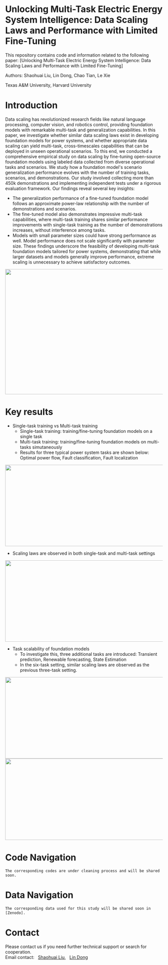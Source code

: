 # Unlocking Multi-Task Electric Energy System Intelligence: Data Scaling Laws and Performance with Limited Fine-Tuning
This repository contains code and information related to the following paper:
[Unlocking Multi-Task Electric Energy System Intelligence: Data Scaling Laws and Performance with Limited Fine-Tuning]

Authors: Shaohuai Liu, Lin Dong, Chao Tian, Le Xie

Texas A&M University, Harvard University


# Introduction
Data scaling has revolutionized research fields like natural language processing, computer vision, and robotics control, providing foundation models with remarkable multi-task and generalization capabilities. In this paper, we investigate whether similar data scaling laws exist in developing foundation models for power systems, and whether appropriate data scaling can yield multi-task, cross-timescales capabilities that can be deployed in unseen operational scenarios. To this end, we conducted a comprehensive empirical study on data scaling by fine-tuning open-source foundation models using labeled data collected from diverse operational tasks and scenarios. We study how a foundation model's scenario generalization performance evolves with the number of training tasks, scenarios, and demonstrations. Our study involved collecting more than 450k demonstrations and implementing independent tests under a rigorous evaluation framework. Our findings reveal several key insights: 
- The generalization performance of a fine-tuned foundation model follows an approximate power-law relationship with the number of demonstrations and scenarios. 
- The fine-tuned model also demonstrates impressive multi-task capabilities, where multi-task training shares similar performance improvements with single-task training as the number of demonstrations increases, without interference among tasks.
- Models with small parameter sizes could have strong performance as well. Model performance does not scale significantly with parameter size. These findings underscore the feasibility of developing multi-task foundation models tailored for power systems, demonstrating that while larger datasets and models generally improve performance, extreme scaling is unnecessary to achieve satisfactory outcomes. 

<image src="/ScalingLaws/Fig1.png" height="400px" width="750px" >

# Key results
- Single-task training vs Multi-task training
  - Single-task training: training/fine-tuning foundation models on a single task
  - Multi-task training: training/fine-tuning foundation models on multi-tasks simutaneously
  - Results for three typical power system tasks are shown below: Optimal power flow, Fault classification, Fault localization

<image src="/ScalingLaws/Single-multitask training_1-3.png" height="260px" width="750px" >

  - Scaling laws are observed in both single-task and multi-task settings
    
<image src="/ScalingLaws/Scaling_law_1-3.png" height="260px" width="750px" >

- Task scalability of foundation models
  - To investigate this, three additional tasks are introduced: Transient prediction, Renewable forecasting, State Estimation
  - In the six-task setting, similar scaling laws are observed as the previous three-task setting.

<image src="/ScalingLaws/Single-multitask training_4-6.png" height="260px" width="750px" >

<image src="/ScalingLaws/Scaling_law_4-6.png" height="260px" width="750px" >

# Code Navigation
`The corresponding codes are under cleaning process and will be shared soon.`

# Data Navigation
`The corresponding data used for this study will be shared soon in [Zenodo].`


# Contact
Please contact us if you need further technical support or search for cooperation. \
Email contact: &nbsp; [Shaohuai Liu](mailto:liushaohuai5@tamu.edu?subject=[GitHub]%20DataScalingLaws), &nbsp; [Lin Dong](mailto:lin.dong@tamu.edu?subject=[GitHub]%20DataScalingLaws)
